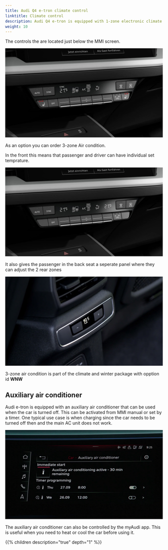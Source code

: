 ```yaml
---
title: Audi Q4 e-tron climate control
linktitle: Climate control
description: Audi Q4 e-tron is equipped with 1-zone electronic climate control as standard.
weight: 10
---
```


The controls the are located just below the MMI screen.

![AC control](ac1zonecontrol.jpg "The AC has a seperate control panel under MMI screen")

As an option you can order 3-zone Air condition.

In the front this means that passenger and driver can have individual set temprature.

![AC control](ac3zonecontrol.jpg "3 zone ac control with individual temp for driver/passenger")

It also gives the passenger in the back seat a seperate panel where they can adjust the 2 rear zones

![AC control](rearaccontrol.jpg "The AC has a seperate control panel under MMI screen")

3-zone air condition is part of the climate and winter package with opption id **WNW**

## Auxiliary air conditioner

Audi e-tron is equipped with an auxiliary air conditioner that can be used when the car is turned off. This can be activated
from MMI manual or set by a timer. One typical use case is when charging since the car needs to be turned off then and the main AC unit does not work.

![Pre condition](precondition.jpg "Pre-condition will run for 30 minutes and can be started from MMI or myAudi app" )

The auxiliary air conditioner can also be controlled by the myAudi app. This is useful when you need to heat or cool the car before using it.

{{% children description="true" depth="1" %}}
